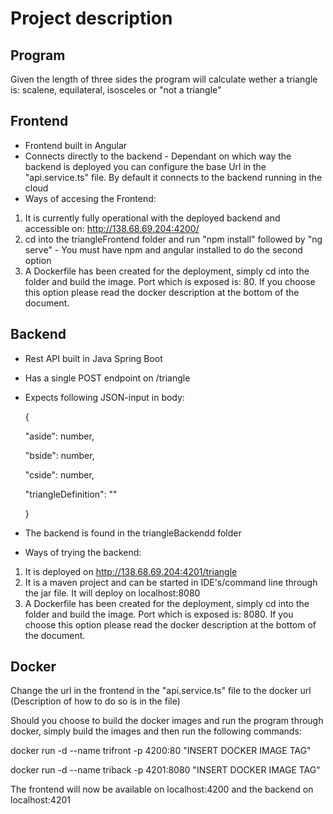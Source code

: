 # Project description

## Program
Given the length of three sides the program will calculate wether a triangle is: scalene, equilateral, isosceles or "not a triangle"

## Frontend
- Frontend built in Angular
- Connects directly to the backend - Dependant on which way the backend is deployed you can configure the base Url in the "api.service.ts" file. By default it connects to the backend running in the cloud
- Ways of accesing the Frontend:

1) It is currently fully operational with the deployed backend and accessible on: http://138.68.69.204:4200/
2) cd into the triangleFrontend folder and run "npm install" followed by "ng serve" - You must have npm and angular installed to do the second option
3) A Dockerfile has been created for the deployment, simply cd into the folder and build the image. Port which is exposed is: 80. If you choose this option please read the docker description at the bottom of the document.

## Backend
- Rest API built in Java Spring Boot
- Has a single POST endpoint on /triangle
- Expects following JSON-input in body:
  
  {

    "aside": number,

    "bside": number,

    "cside": number,

    "triangleDefinition": ""
  
  }
- The backend is found in the triangleBackendd folder
- Ways of trying the backend:

1) It is deployed on http://138.68.69.204:4201/triangle
2) It is a maven project and can be started in IDE's/command line through the jar file. It will deploy on localhost:8080
3) A Dockerfile has been created for the deployment, simply cd into the folder and build the image. Port which is exposed is: 8080. If you choose this option please read the docker description at the bottom of the document.




## Docker

Change the url in the frontend in the "api.service.ts" file to the docker url (Description of how to do so is in the file)

Should you choose to build the docker images and run the program through docker, simply build the images and then run the following commands:

docker run -d --name trifront -p 4200:80 "INSERT DOCKER IMAGE TAG"

docker run -d --name triback -p 4201:8080 "INSERT DOCKER IMAGE TAG"

The frontend will now be available on localhost:4200 and the backend on localhost:4201
